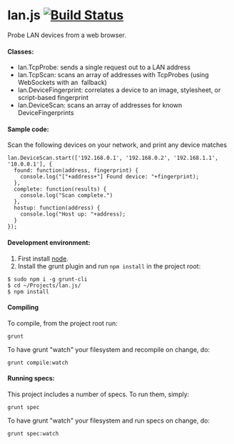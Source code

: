 lan.js [![Build Status](https://travis-ci.org/jvennix-r7/lan-js.svg?branch=master)](https://travis-ci.org/jvennix-r7/lan-js)
===

Probe LAN devices from a web browser.

#### Classes:

- lan.TcpProbe: sends a single request out to a LAN address
- lan.TcpScan: scans an array of addresses with TcpProbes (using WebSockets with an <img> fallback)
- lan.DeviceFingerprint: correlates a device to an image, stylesheet, or script-based fingerprint
- lan.DeviceScan: scans an array of addresses for known DeviceFingerprints

#### Sample code:

Scan the following devices on your network, and print any device matches

```
lan.DeviceScan.start(['192.168.0.1', '192.168.0.2', '192.168.1.1', '10.0.0.1'], {
  found: function(address, fingerprint) {
    console.log("["+address+"] Found device: "+fingerprint);
  },
  complete: function(results) {
    console.log("Scan complete.")
  },
  hostup: function(address) {
    console.log("Host up: "+address);
  }
});
```

#### Development environment:

1. First install [node](http://nodejs.org/).
2. Install the grunt plugin and run `npm install` in the project root:

```
$ sudo npm i -g grunt-cli
$ cd ~/Projects/lan.js/
$ npm install
```

#### Compiling

To compile, from the project root run:

```
grunt
```

To have grunt "watch" your filesystem and recompile on change, do:

```
grunt compile:watch
```

#### Running specs:

This project includes a number of specs. To run them, simply:

```
grunt spec
```

To have grunt "watch" your filesystem and run specs on change, do:

```
grunt spec:watch
```
